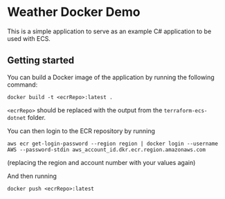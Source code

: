 # Weather Docker Demo

This is a simple application to serve as an example C# application to be used with ECS.

## Getting started

You can build a Docker image of the application by running the following command:

```shell
docker build -t <ecrRepo>:latest .
```

`<ecrRepo>` should be replaced with the output from the `terraform-ecs-dotnet` folder. 

You can then login to the ECR repository by running 

```shell
aws ecr get-login-password --region region | docker login --username AWS --password-stdin aws_account_id.dkr.ecr.region.amazonaws.com
```

(replacing the region and account number with your values again)

And then running 

```shell
docker push <ecrRepo>:latest
```